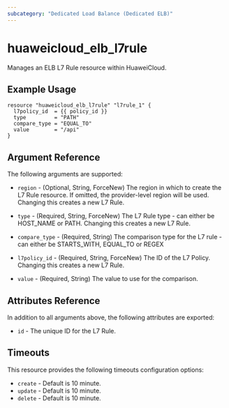 ```yaml
---
subcategory: "Dedicated Load Balance (Dedicated ELB)"
---
```


# huaweicloud_elb_l7rule

Manages an ELB L7 Rule resource within HuaweiCloud.

## Example Usage

```hcl
resource "huaweicloud_elb_l7rule" "l7rule_1" {
  l7policy_id  = {{ policy_id }}
  type         = "PATH"
  compare_type = "EQUAL_TO"
  value        = "/api"
}
```

## Argument Reference

The following arguments are supported:

* `region` - (Optional, String, ForceNew) The region in which to create the L7 Rule resource.
    If omitted, the provider-level region will be used.
    Changing this creates a new L7 Rule.

* `type` - (Required, String, ForceNew) The L7 Rule type - can either be HOST_NAME or PATH. Changing this creates a new L7 Rule.

* `compare_type` - (Required, String) The comparison type for the L7 rule - can either be
    STARTS_WITH, EQUAL_TO or REGEX

* `l7policy_id` - (Required, String, ForceNew) The ID of the L7 Policy. Changing this creates a new
    L7 Rule.

* `value` - (Required, String) The value to use for the comparison.

## Attributes Reference

In addition to all arguments above, the following attributes are exported:

* `id` - The unique ID for the L7 Rule.

## Timeouts
This resource provides the following timeouts configuration options:
* `create` - Default is 10 minute.
* `update` - Default is 10 minute.
* `delete` - Default is 10 minute.
